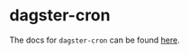 # dagster-cron

The docs for `dagster-cron` can be found
[here](https://docs.dagster.io/apidocs/libraries/dagster_cron).
